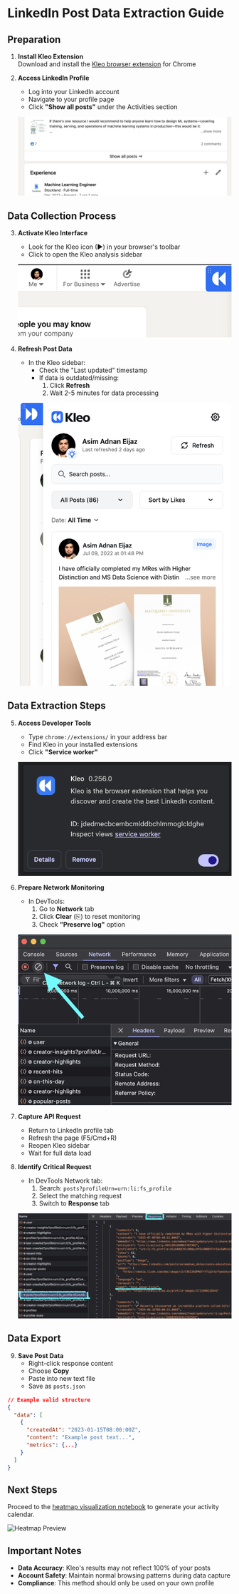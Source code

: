 # LinkedIn Post Data Extraction Guide

## Preparation
1. **Install Kleo Extension**  
   Download and install the [Kleo browser extension](https://kleo.so/) for Chrome

2. **Access LinkedIn Profile**  
   - Log into your LinkedIn account
   - Navigate to your profile page
   - Click **"Show all posts"** under the Activities section

   ![Posts Section](images/all-posts.png "LinkedIn Profile Posts Section")

## Data Collection Process

3. **Activate Kleo Interface**  
   - Look for the Kleo icon (▶) in your browser's toolbar  
   - Click to open the Kleo analysis sidebar

   ![Kleo Activation](images/kleo-button.png "Browser Toolbar Location")

4. **Refresh Post Data**  
   - In the Kleo sidebar:  
     - Check the "Last updated" timestamp  
     - If data is outdated/missing:  
       1. Click **Refresh**  
       2. Wait 2-5 minutes for data processing

   ![Kleo Interface](images/kleo-sidebar.png "Data Refresh Controls")

## Data Extraction Steps

5. **Access Developer Tools**  
   - Type `chrome://extensions/` in your address bar  
   - Find Kleo in your installed extensions  
   - Click **"Service worker"**

   ![Extension Settings](images/kleo-extension.png "Chrome Extensions Manager")

6. **Prepare Network Monitoring**  
   - In DevTools:  
     1. Go to **Network** tab  
     2. Click **Clear** (⎘) to reset monitoring  
     3. Check **"Preserve log"** option

   ![DevTools Setup](images/chrome-devtools.png "Network Monitoring Preparation")

7. **Capture API Request**  
   - Return to LinkedIn profile tab  
   - Refresh the page (F5/Cmd+R)  
   - Reopen Kleo sidebar  
   - Wait for full data load

8. **Identify Critical Request**  
   - In DevTools Network tab:  
     1. Search: `posts?profileUrn=urn:li:fs_profile`  
     2. Select the matching request  
     3. Switch to **Response** tab

   ![API Request](images/network-requests.png "Target Endpoint Identification")

## Data Export

9. **Save Post Data**  
   - Right-click response content  
   - Choose **Copy**  
   - Paste into new text file  
   - Save as `posts.json`

```json
// Example valid structure
{
  "data": [
    {
      "createdAt": "2023-01-15T08:00:00Z",
      "content": "Example post text...",
      "metrics": {...}
    }
  ]
}
```

## Next Steps
Proceed to the [heatmap visualization notebook](heatmap.ipynb) to generate your activity calendar.

![Heatmap Preview](images/heatmap-example.png "Final Visualization Example")

## Important Notes
- **Data Accuracy**: Kleo's results may not reflect 100% of your posts
- **Account Safety**: Maintain normal browsing patterns during data capture
- **Compliance**: This method should only be used on your own profile
